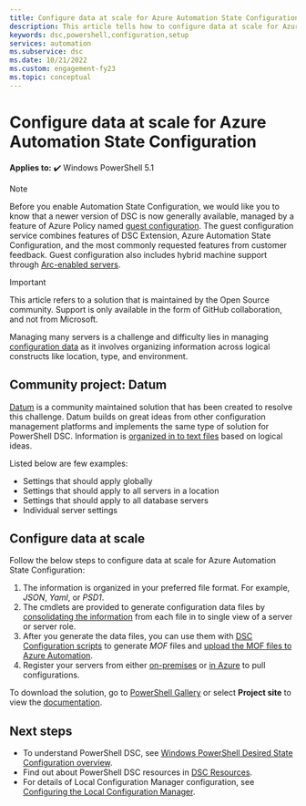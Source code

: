 ```yaml
---
title: Configure data at scale for Azure Automation State Configuration
description: This article tells how to configure data at scale for Azure Automation State Configuration.
keywords: dsc,powershell,configuration,setup
services: automation
ms.subservice: dsc
ms.date: 10/21/2022
ms.custom: engagement-fy23
ms.topic: conceptual
---
```


# Configure data at scale for Azure Automation State Configuration

**Applies to:** :heavy_check_mark: Windows PowerShell 5.1

> [!NOTE]
> Before you enable Automation State Configuration, we would like you to know that a newer version of DSC is now generally available, managed by a feature of Azure Policy named [guest configuration](../governance/machine-configuration/overview.md). The guest configuration service combines features of DSC Extension, Azure Automation State Configuration, and the most commonly requested features from customer feedback. Guest configuration also includes hybrid machine support through [Arc-enabled servers](../azure-arc/servers/overview.md).

> [!IMPORTANT]
> This article refers to a solution that is maintained by the Open Source community. Support is only available in the form of GitHub collaboration, and not from Microsoft.

Managing many servers is a challenge and difficulty lies in managing [configuration data](/powershell/dsc/configurations/configdata) as it involves organizing information across logical constructs like location, type, and environment. 

## Community project: Datum

[Datum](https://github.com/gaelcolas/Datum) is a community maintained solution that has been created to resolve this challenge. Datum builds on great ideas from other configuration management platforms and implements the same type of solution for PowerShell DSC. Information is [organized in to text files](https://github.com/gaelcolas/Datum#3-intended-usage) based on logical ideas.

Listed below are few examples:

- Settings that should apply globally
- Settings that should apply to all servers in a location
- Settings that should apply to all database servers
- Individual server settings


## Configure data at scale

Follow the below steps to configure data at scale for Azure Automation State Configuration:

1. The information is organized in your preferred file format. For example, *JSON*, *Yaml*, or *PSD1*.
1. The cmdlets are provided to generate configuration data files by [consolidating the information](https://github.com/gaelcolas/Datum#datum-tree) from each file in to single view of a server or server role.
1. After you generate the data files, you can use them with [DSC Configuration scripts](/powershell/dsc/configurations/write-compile-apply-configuration) to generate *MOF* files and [upload the MOF files to Azure Automation](./tutorial-configure-servers-desired-state.md#create-and-upload-a-configuration-to-azure-automation).
1. Register your servers from either [on-premises](./automation-dsc-onboarding.md#enable-physicalvirtual-linux-machines)
or [in Azure](./automation-dsc-onboarding.md#enable-azure-vms) to pull configurations.

To download the solution, go to [PowerShell Gallery](https://www.powershellgallery.com/packages/datum/) or select **Project site** to view the [documentation](https://github.com/gaelcolas/Datum#2-getting-started--concepts).


## Next steps

- To understand PowerShell DSC, see [Windows PowerShell Desired State Configuration overview](/powershell/dsc/overview).
- Find out about PowerShell DSC resources in [DSC Resources](/powershell/dsc/resources/resources).
- For details of Local Configuration Manager configuration, see [Configuring the Local Configuration Manager](/powershell/dsc/managing-nodes/metaconfig).
